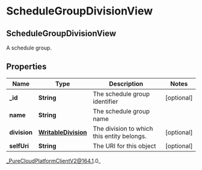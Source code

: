 # ScheduleGroupDivisionView

## ScheduleGroupDivisionView
A schedule group.

## Properties

|Name | Type | Description | Notes|
|------------ | ------------- | ------------- | -------------|
| **_id** | **String** | The schedule group identifier | [optional] |
| **name** | **String** | The schedule group name | |
| **division** | [**WritableDivision**](WritableDivision) | The division to which this entity belongs. | [optional] |
| **selfUri** | **String** | The URI for this object | [optional] |



_PureCloudPlatformClientV2@164.1.0_
